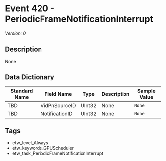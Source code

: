 # Event 420 - PeriodicFrameNotificationInterrupt
###### Version: 0

## Description
None

## Data Dictionary
|Standard Name|Field Name|Type|Description|Sample Value|
|---|---|---|---|---|
|TBD|VidPnSourceID|UInt32|None|`None`|
|TBD|NotificationID|UInt32|None|`None`|

## Tags
* etw_level_Always
* etw_keywords_GPUScheduler
* etw_task_PeriodicFrameNotificationInterrupt